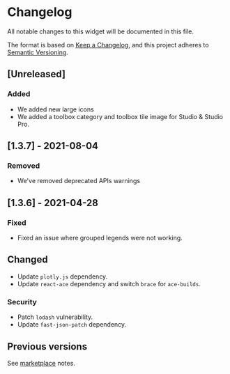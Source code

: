 # Changelog
All notable changes to this widget will be documented in this file.

The format is based on [Keep a Changelog](https://keepachangelog.com/en/1.0.0/), and this project adheres to [Semantic Versioning](https://semver.org/spec/v2.0.0.html).

## [Unreleased]

### Added
- We added new large icons
- We added a toolbox category and toolbox tile image for Studio & Studio Pro.

## [1.3.7] - 2021-08-04

### Removed
- We've removed deprecated APIs warnings

## [1.3.6] - 2021-04-28
### Fixed
- Fixed an issue where grouped legends were not working.

## Changed
- Update `plotly.js` dependency.
- Update `react-ace` dependency and switch `brace` for `ace-builds`.

### Security
- Patch `lodash` vulnerability.
- Update `fast-json-patch` dependency.

## Previous versions

See [marketplace](https://marketplace.mendix.com/link/component/105695) notes.


